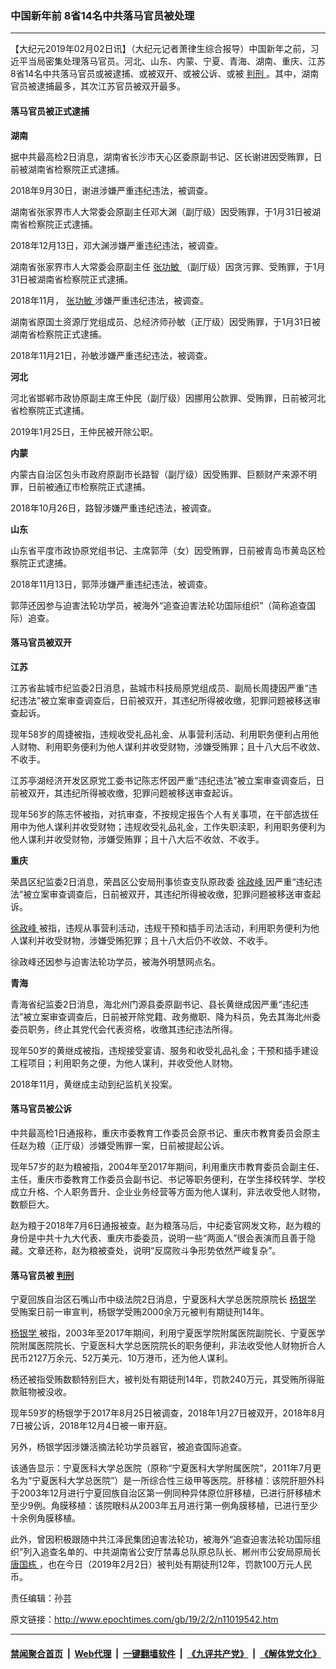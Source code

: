 ### 中国新年前 8省14名中共落马官员被处理
------------------------

<p>
 【大纪元2019年02月02日讯】（大纪元记者萧律生综合报导）中国新年之前，习近平当局密集处理落马官员。河北、山东、内蒙、宁夏、青海、湖南、重庆、江苏8省14名中共落马官员或被逮捕、或被双开、或被公诉、或被
 <a href="http://www.epochtimes.com/gb/tag/%E5%88%A4%E5%88%91.html">
  判刑
 </a>
 。其中，湖南官员被逮捕最多，其次江苏官员被双开最多。
</p>
<h4>
 落马官员被正式逮捕
</h4>
<p>
 <strong>
  湖南
 </strong>
</p>
<p>
 据中共最高检2日消息，湖南省长沙市天心区委原副书记、区长谢进因受贿罪，日前被湖南省检察院正式逮捕。
</p>
<p>
 2018年9月30日，谢进涉嫌严重违纪违法，被调查。
</p>
<p>
 湖南省张家界市人大常委会原副主任邓大渊（副厅级）因受贿罪，于1月31日被湖南省检察院正式逮捕。
</p>
<p>
 2018年12月13日，邓大渊涉嫌严重违纪违法，被调查。
</p>
<p>
 湖南省张家界市人大常委会原副主任
 <a href="http://www.epochtimes.com/gb/tag/%E5%BC%A0%E5%8A%9F%E6%95%8F.html">
  张功敏
 </a>
 （副厅级）因贪污罪、受贿罪，于1月31日被湖南省检察院正式逮捕。
</p>
<p>
 2018年11月，
 <a href="http://www.epochtimes.com/gb/tag/%E5%BC%A0%E5%8A%9F%E6%95%8F.html">
  张功敏
 </a>
 涉嫌严重违纪违法，被调查。
</p>
<p>
 湖南省原国土资源厅党组成员、总经济师孙敏（正厅级）因受贿罪，于1月31日被湖南省检察院正式逮捕。
</p>
<p>
 2018年11月21日，孙敏涉嫌严重违纪违法，被调查。
</p>
<p>
 <strong>
  河北
 </strong>
</p>
<p>
 河北省邯郸市政协原副主席王仲民（副厅级）因挪用公款罪、受贿罪，日前被河北省检察院正式逮捕。
</p>
<p>
 2019年1月25日，王仲民被开除公职。
</p>
<p>
 <strong>
  内蒙
 </strong>
</p>
<p>
 内蒙古自治区包头市政府原副市长路智（副厅级）因受贿罪、巨额财产来源不明罪，日前被通辽市检察院正式逮捕。
</p>
<p>
 2018年10月26日，路智涉嫌严重违纪违法，被调查。
</p>
<p>
 <strong>
  山东
 </strong>
</p>
<p>
 山东省平度市政协原党组书记、主席郭萍（女）因受贿罪，日前被青岛市黄岛区检察院正式逮捕。
</p>
<p>
 2018年11月13日，郭萍涉嫌严重违纪违法，被调查。
</p>
<p>
 郭萍还因参与迫害法轮功学员，被海外“追查迫害法轮功国际组织”（简称追查国际）追查。
</p>
<h4>
 落马官员被双开
</h4>
<p>
 <strong>
  江苏
 </strong>
</p>
<p>
 江苏省盐城市纪监委2日消息，盐城市科技局原党组成员、副局长周捷因严重“违纪违法”被立案审查调查后，日前被双开，其违纪所得被收缴，犯罪问题被移送审查起诉。
</p>
<p>
 现年58岁的周捷被指，违规收受礼品礼金、从事营利活动、利用职务便利占用他人财物、利用职务便利为他人谋利并收受财物，涉嫌受贿罪；且十八大后不收敛、不收手。
</p>
<p>
 江苏亭湖经济开发区原党工委书记陈志怀因严重“违纪违法”被立案审查调查后，日前被双开，其违纪所得被收缴，犯罪问题被移送审查起诉。
</p>
<p>
 现年56岁的陈志怀被指，对抗审查，不按规定报告个人有关事项，在干部选拔任用中为他人谋利并收受财物；违规收受礼品礼金，工作失职渎职，利用职务便利为他人谋利并收受财物，涉嫌受贿罪；且十八大后不收敛、不收手。
</p>
<p>
 <strong>
  重庆
 </strong>
</p>
<p>
 荣昌区纪监委2日消息，荣昌区公安局刑事侦查支队原政委
 <a href="http://www.epochtimes.com/gb/tag/%E5%BE%90%E6%94%BF%E5%B3%B0.html">
  徐政峰
 </a>
 因严重“违纪违法”被立案审查调查后，日前被双开，其违纪所得被收缴，犯罪问题被移送审查起诉。
</p>
<p>
 <a href="http://www.epochtimes.com/gb/tag/%E5%BE%90%E6%94%BF%E5%B3%B0.html">
  徐政峰
 </a>
 被指，违规从事营利活动，违规干预和插手司法活动，利用职务便利为他人谋利并收受财物，涉嫌受贿犯罪；且十八大后仍不收敛、不收手。
</p>
<p>
 徐政峰还因参与迫害法轮功学员，被海外明慧网点名。
</p>
<p>
 <strong>
  青海
 </strong>
</p>
<p>
 青海省纪监委2日消息，海北州门源县委原副书记、县长黄继成因严重“违纪违法”被立案审查调查后，日前被开除党籍、政务撤职、降为科员，免去其海北州委委员职务，终止其党代会代表资格，收缴其违纪违法所得。
</p>
<p>
 现年50岁的黄继成被指，违规接受宴请、服务和收受礼品礼金；干预和插手建设工程项目；利用职务之便，为他人谋利，并收受他人财物。
</p>
<p>
 2018年11月，黄继成主动到纪监机关投案。
</p>
<h4>
 落马官员被公诉
</h4>
<p>
 中共最高检1日通报称，重庆市委教育工作委员会原书记、重庆市教育委员会原主任赵为粮（正厅级）涉嫌受贿罪一案，日前被提起公诉。
</p>
<p>
 现年57岁的赵为粮被指，2004年至2017年期间，利用重庆市教育委员会副主任、主任，重庆市委教育工作委员会副书记、书记等职务便利，在学生择校转学、学校成立升格、个人职务晋升、企业业务经营等方面为他人谋利，非法收受他人财物，数额巨大。
</p>
<p>
 赵为粮于2018年7月6日通报被查。赵为粮落马后，中纪委官网发文称，赵为粮的身份是中共十九大代表、重庆市委委员，说明一些“两面人”很会表演而且善于隐藏。文章还称，赵为粮被查处，说明“反腐败斗争形势依然严峻复杂”。
</p>
<h4>
 落马官员被
 <a href="http://www.epochtimes.com/gb/tag/%E5%88%A4%E5%88%91.html">
  判刑
 </a>
</h4>
<p>
 宁夏回族自治区石嘴山市中级法院2日消息，宁夏医科大学总医院原院长
 <a href="http://www.epochtimes.com/gb/tag/%E6%9D%A8%E9%93%B6%E5%AD%A6.html">
  杨银学
 </a>
 受贿案日前一审宣判，杨银学受贿2000余万元被判有期徒刑14年。
</p>
<p>
 <a href="http://www.epochtimes.com/gb/tag/%E6%9D%A8%E9%93%B6%E5%AD%A6.html">
  杨银学
 </a>
 被指，2003年至2017年期间，利用宁夏医学院附属医院副院长、宁夏医学院附属医院院长、宁夏医科大学总医院院长的职务便利，非法收受他人财物折合人民币2127万余元、52万美元、10万港币，还为他人谋利。
</p>
<p>
 杨还被指受贿数额特别巨大，被判处有期徒刑14年，罚款240万元，其受贿所得赃款赃物被没收。
</p>
<p>
 现年59岁的杨银学于2017年8月25日被调查，2018年1月27日被双开，2018年8月7日被公诉，2018年12月4日被一审开庭。
</p>
<p>
 另外，杨银学因涉嫌活摘法轮功学员器官，被追查国际追查。
</p>
<p>
 该通告显示：宁夏医科大学总医院（原称“宁夏医科大学附属医院”，2011年7月更名为“宁夏医科大学总医院”）是一所综合性三级甲等医院。肝移植：该院肝胆外科于2003年12月进行宁夏回族自治区第一例同种异体原位肝移植，已进行肝移植术至少9例。角膜移植：该院眼科从2003年五月进行第一例角膜移植，已进行至少十余例角膜移植。
</p>
<p>
 此外，曾因积极跟随中共江泽民集团迫害法轮功，被海外“追查迫害法轮功国际组织”列入追查名单的、中共湖南省公安厅禁毒总队原总队长、郴州市公安局原局长
 <a href="http://www.epochtimes.com/gb/tag/%E5%94%90%E5%9B%BD%E6%A0%8B.html">
  唐国栋
 </a>
 ，也在今日（2019年2月2日）被判处有期徒刑12年，罚款100万元人民币。
</p>
<p>
 责任编辑：孙芸
</p>

原文链接：http://www.epochtimes.com/gb/19/2/2/n11019542.htm


------------------------
#### [禁闻聚合首页](https://github.com/gfw-breaker/banned-news/blob/master/README.md) &nbsp;|&nbsp; [Web代理](https://github.com/gfw-breaker/open-proxy/blob/master/README.md) &nbsp;|&nbsp; [一键翻墙软件](https://github.com/gfw-breaker/nogfw/blob/master/README.md) &nbsp;|&nbsp; [《九评共产党》](https://github.com/gfw-breaker/9ping.md/blob/master/README.md#九评之一评共产党是什么) &nbsp;|&nbsp; [《解体党文化》](https://github.com/gfw-breaker/jtdwh.md/blob/master/README.md#绪论)